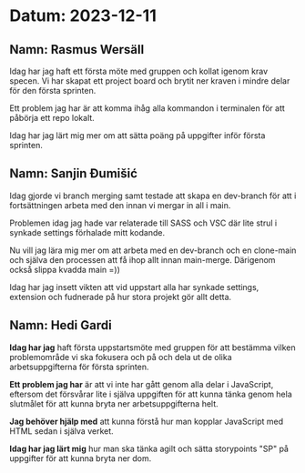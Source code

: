 # Datum: 2023-12-11

## Namn: Rasmus Wersäll

Idag har jag haft ett första möte med gruppen och kollat igenom krav specen. Vi har skapat ett project board och brytit ner kraven i mindre delar för den första sprinten.

Ett problem jag har är att komma ihåg alla kommandon i terminalen för att påbörja ett repo lokalt.

Idag har jag lärt mig mer om att sätta poäng på uppgifter inför första sprinten.

## Namn: Sanjin Đumišić

Idag gjorde vi branch merging samt testade att skapa en dev-branch för att i fortsättningen arbeta med den innan vi mergar in all i main.

Problemen idag jag hade var relaterade till SASS och VSC där lite strul i synkade settings förhalade mitt kodande.

Nu vill jag lära mig mer om att arbeta med en dev-branch och en clone-main och själva den processen att få ihop allt innan main-merge. Därigenom
också slippa kvadda main =))

Idag har  jag insett vikten att vid uppstart alla har synkade settings, extension och fudnerade på hur stora projekt gör allt detta.

## Namn: Hedi Gardi

**Idag har jag** haft första uppstartsmöte med gruppen för att bestämma vilken problemområde vi ska fokusera och på och dela ut de olika arbetsuppgifterna för första sprinten.

**Ett problem jag har** är att vi inte har gått genom alla delar i JavaScript, eftersom det försvårar lite i själva uppgiften för att kunna tänka genom hela slutmålet för att kunna bryta ner arbetsuppgifterna helt.

**Jag behöver hjälp med** att kunna förstå hur man kopplar JavaScript med HTML sedan i själva verket.

**Idag har jag lärt mig** hur man ska tänka agilt och sätta storypoints "SP" på uppgifter för att kunna bryta ner dom.
